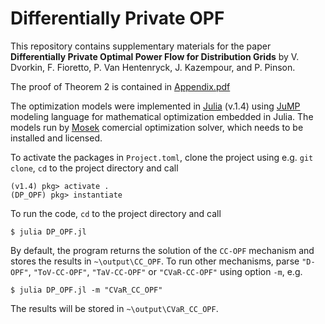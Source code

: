 # Differentially Private OPF

This repository contains supplementary materials for the paper __Differentially Private Optimal Power Flow for Distribution Grids__ by V. Dvorkin, F. Fioretto, P. Van Hentenryck, J. Kazempour, and P. Pinson.

The proof of Theorem 2 is contained in [Appendix.pdf](https://github.com/wdvorkin/differentially_private_OPF/blob/master/Appendix.pdf)

The optimization models were implemented in [Julia](https://juliacomputing.com/products/juliapro) (v.1.4) using [JuMP](https://github.com/JuliaOpt/JuMP.jl) modeling language for mathematical optimization embedded in Julia. The models run by [Mosek](https://www.mosek.com) comercial optimization solver, which needs to be installed and licensed. 

To activate the packages in ```Project.toml```, clone the project using e.g. ```git clone```, ```cd``` to the project directory and call
```
(v1.4) pkg> activate .
(DP_OPF) pkg> instantiate
```

To run the code, ```cd``` to the project directory and call 
```
$ julia DP_OPF.jl
```

By default, the program returns the solution of the ```CC-OPF``` mechanism and stores the results in ```~\output\CC_OPF```. To run other mechanisms, parse ```"D-OPF"```, ```"ToV-CC-OPF"```, ```"TaV-CC-OPF"``` or ```"CVaR-CC-OPF"``` using option ```-m```, e.g. 
```
$ julia DP_OPF.jl -m "CVaR_CC_OPF"
```
The results will be stored in ```~\output\CVaR_CC_OPF```. 
